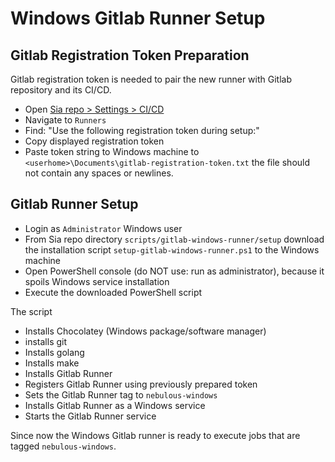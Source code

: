 # Windows Gitlab Runner Setup

## Gitlab Registration Token Preparation

Gitlab registration token is needed to pair the new runner with Gitlab repository and its CI/CD.

- Open [Sia repo > Settings > CI/CD](https://gitlab.com/NebulousLabs/Sia/-/settings/ci_cd)
- Navigate to `Runners`
- Find: "Use the following registration token during setup:" 
- Copy displayed registration token
- Paste token string to Windows machine to
  `<userhome>\Documents\gitlab-registration-token.txt`
  the file should not contain any spaces or newlines.

## Gitlab Runner Setup

- Login as `Administrator` Windows user
- From Sia repo directory `scripts/gitlab-windows-runner/setup`
  download the installation script `setup-gitlab-windows-runner.ps1`
  to the Windows machine
- Open PowerShell console (do NOT use: run as administrator),
  because it spoils Windows service installation
- Execute the downloaded PowerShell script

The script

- Installs Chocolatey (Windows package/software manager)
- installs git
- Installs golang
- Installs make
- Installs Gitlab Runner
- Registers Gitlab Runner using previously prepared token
- Sets the Gitlab Runner tag to `nebulous-windows`
- Installs Gitlab Runner as a Windows service
- Starts the Gitlab Runner service

Since now the Windows Gitlab runner is ready to execute jobs
that are tagged `nebulous-windows`.